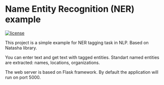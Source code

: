 # Name Entity Recognition (NER) example

[![license](https://img.shields.io/npm/l/pirev.svg?style=flat)](https://opensource.org/licenses/MIT)

This project is a simple example for NER tagging task in NLP. Based on Natasha library. 

You can enter text and get text with tagged entities. Standart named entities are extracted: names, locations, organizations.

The web server is based on Flask framework. By default the application will run on port 5000.
